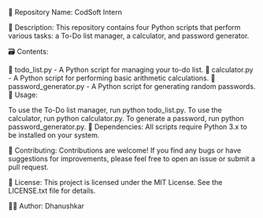 📁 Repository Name: CodSoft Intern

📝 Description: This repository contains four Python scripts that perform various tasks: a To-Do list manager, a calculator, and password generator.

🗃️ Contents:

📄 todo_list.py - A Python script for managing your to-do list.
📄 calculator.py - A Python script for performing basic arithmetic calculations.
📄 password_generator.py - A Python script for generating random passwords.
🚀 Usage:

To use the To-Do list manager, run python todo_list.py.
To use the calculator, run python calculator.py.
To generate a password, run python password_generator.py.
🔧 Dependencies: All scripts require Python 3.x to be installed on your system.

🤝 Contributing: Contributions are welcome! If you find any bugs or have suggestions for improvements, please feel free to open an issue or submit a pull request.

📜 License: This project is licensed under the MIT License. See the LICENSE.txt file for details.

👨‍💻 Author: Dhanushkar
